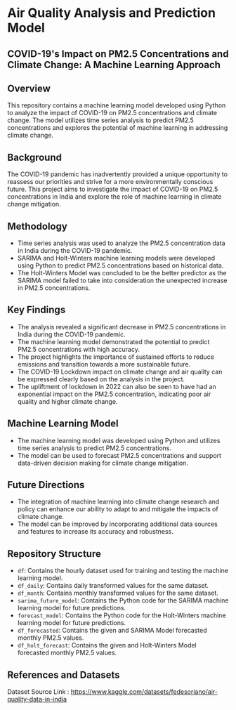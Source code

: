 # Air Quality Analysis and Prediction Model
## COVID-19's Impact on PM2.5 Concentrations and Climate Change: A Machine Learning Approach

## Overview

This repository contains a machine learning model developed using Python to analyze the impact of COVID-19 on PM2.5 concentrations and climate change. The model utilizes time series analysis to predict PM2.5 concentrations and explores the potential of machine learning in addressing climate change.

## Background

The COVID-19 pandemic has inadvertently provided a unique opportunity to reassess our priorities and strive for a more environmentally conscious future. This project aims to investigate the impact of COVID-19 on PM2.5 concentrations in India and explore the role of machine learning in climate change mitigation.

## Methodology

* Time series analysis was used to analyze the PM2.5 concentration data in India during the COVID-19 pandemic.
* SARIMA and Holt-Winters machine learning models were developed using Python to predict PM2.5 concentrations based on historical data.
* The Holt-Winters Model was concluded to be the better predictor as the SARIMA model failed to take into consideration the unexpected increase in PM2.5 concentrations.

## Key Findings

* The analysis revealed a significant decrease in PM2.5 concentrations in India during the COVID-19 pandemic.
* The machine learning model demonstrated the potential to predict PM2.5 concentrations with high accuracy.
* The project highlights the importance of sustained efforts to reduce emissions and transition towards a more sustainable future.
* The COVID-19 Lockdown impact on climate change and air quality can be expressed clearly based on the analysis in the project.
* The upliftment of lockdown in 2022 can also be seen to have had an exponential impact on the PM2.5 concentration, indicating poor air quality and higher climate change.

## Machine Learning Model

* The machine learning model was developed using Python and utilizes time series analysis to predict PM2.5 concentrations.
* The model can be used to forecast PM2.5 concentrations and support data-driven decision making for climate change mitigation.

## Future Directions

* The integration of machine learning into climate change research and policy can enhance our ability to adapt to and mitigate the impacts of climate change.
* The model can be improved by incorporating additional data sources and features to increase its accuracy and robustness.

## Repository Structure

* `df`: Contains the hourly dataset used for training and testing the machine learning model.
* `df_daily`: Contains daily transformed values for the same dataset.
* `df_month`: Contains monthly transformed values for the same dataset.
* `sarima_future_model`: Contains the Python code for the SARIMA machine learning model for future predictions.
* `forecast_model`: Contains the Python code for the Holt-Winters machine learning model for future predictions.
* `df_forecasted`: Contains the given and SARIMA Model forecasted monthly PM2.5 values.
* `df_holt_forecast`: Contains the given and Holt-Winters Model forecasted monthly PM2.5 values.

## References and Datasets

Dataset Source Link : https://www.kaggle.com/datasets/fedesoriano/air-quality-data-in-india
